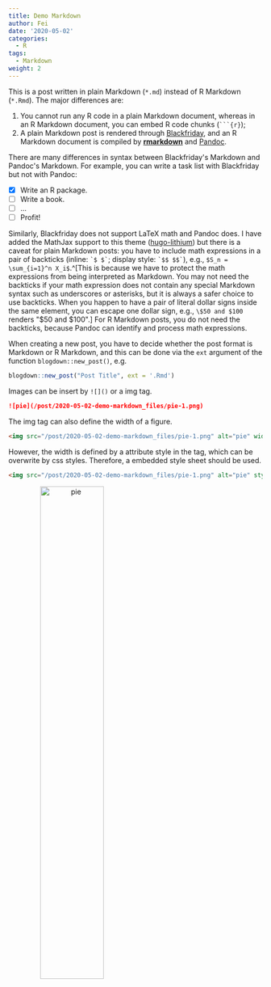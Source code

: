 ```yaml
---
title: Demo Markdown
author: Fei
date: '2020-05-02'
categories:
  - R
tags:
  - Markdown
weight: 2
---
```


This is a post written in plain Markdown (`*.md`) instead of R Markdown (`*.Rmd`). The major differences are:

1. You cannot run any R code in a plain Markdown document, whereas in an R Markdown document, you can embed R code chunks (```` ```{r} ````);
2. A plain Markdown post is rendered through [Blackfriday](https://gohugo.io/overview/configuration/), and an R Markdown document is compiled by [**rmarkdown**](http://rmarkdown.rstudio.com) and [Pandoc](http://pandoc.org).

There are many differences in syntax between Blackfriday's Markdown and Pandoc's Markdown. For example, you can write a task list with Blackfriday but not with Pandoc:

- [x] Write an R package.
- [ ] Write a book.
- [ ] ...
- [ ] Profit!

Similarly, Blackfriday does not support LaTeX math and Pandoc does. I have added the MathJax support to this theme ([hugo-lithium](https://github.com/yihui/hugo-lithium)) but there is a caveat for plain Markdown posts: you have to include math expressions in a pair of backticks (inline: `` `$ $` ``; display style: `` `$$ $$` ``), e.g., `$S_n = \sum_{i=1}^n X_i$`.^[This is because we have to protect the math expressions from being interpreted as Markdown. You may not need the backticks if your math expression does not contain any special Markdown syntax such as underscores or asterisks, but it is always a safer choice to use backticks. When you happen to have a pair of literal dollar signs inside the same element, you can escape one dollar sign, e.g., `\$50 and $100` renders "\$50 and $100".] For R Markdown posts, you do not need the backticks, because Pandoc can identify and process math expressions.

When creating a new post, you have to decide whether the post format is Markdown or R Markdown, and this can be done via the `ext` argument of the function `blogdown::new_post()`, e.g.

```r
blogdown::new_post("Post Title", ext = '.Rmd')
```
Images can be insert by `![]()` or a img tag.

```markdown
![pie](/post/2020-05-02-demo-markdown_files/pie-1.png)
```
 The img tag can also define the width of a figure.
```html
<img src="/post/2020-05-02-demo-markdown_files/pie-1.png" alt="pie" width="50%"/>
```

However, the width is defined by a attribute style in the tag, which can be overwrite by css styles. Therefore, a embedded style sheet should be used.

```html
<img src="/post/2020-05-02-demo-markdown_files/pie-1.png" alt="pie" style="width: 50%; text-align: center"/>
```

<img src="/post/2020-05-02-demo-markdown_files/pie-1.png" alt="pie" style="width: 50%;text-align: center"/>
